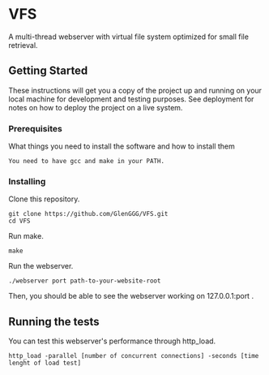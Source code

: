 # VFS

A multi-thread webserver with virtual file system optimized for small file retrieval.

## Getting Started

These instructions will get you a copy of the project up and running on your local machine for development and testing purposes. See deployment for notes on how to deploy the project on a live system.

### Prerequisites

What things you need to install the software and how to install them

```
You need to have gcc and make in your PATH.
```

### Installing

Clone this repository.

```
git clone https://github.com/GlenGGG/VFS.git
cd VFS
```

Run make.

```
make
```

Run the webserver.

```
./webserver port path-to-your-website-root
```

Then, you should be able to see the webserver working on 127.0.0.1:port .

## Running the tests

You can test this webserver's performance through http_load.

```
http_load -parallel [number of concurrent connections] -seconds [time lenght of load test]
```
